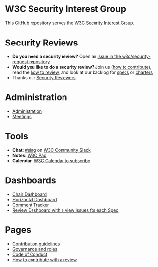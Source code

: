 # W3C Security Interest Group

This GitHub repository serves the [W3C Security Interest Group](https://www.w3.org/groups/ig/security/). 

# Security Reviews

* **Do you need a security review?** Open an [issue in the w3c/security-request repository](https://github.com/w3c/security-request/issues/new/choose)
* **Would you like to do a security review?** Join us ([how to contribute](CONTRIBUTING.md)), read the [how to review](https://github.com/w3c/securityig/blob/main/administration/how-to-review.md), and look at our backlog for [specs](https://github.com/w3c/security-request/issues) or [charters](https://github.com/w3c/strategy/issues?q=is%3Aissue+is%3Aopen+label%3A%22Horizontal+review+requested%22++-label%3A%22Security+review+completed%22+-label%3ACouncil)
* Thanks our [Security Reviewers](https://www.w3.org/PM/horizontal/leaderboard.html?repo=Security)
  
# Administration

* [Administration](https://github.com/w3c/securityig/tree/main/administration)
* [Meetings](https://github.com/w3c/securityig/tree/main/meetings)

# Tools
* **Chat**: [#sing](https://w3ccommunity.slack.com/archives/C083DKWSAJX) on [W3C Community Slack](https://www.w3.org/wiki/Slack)
* **Notes**: [W3C Pad](https://pad.w3.org)
* **Calendar**: [W3C Calendar to subscribe](https://www.w3.org/groups/ig/security/calendar/)
  
# Dashboards 
* [Chair Dashboard](https://www.w3.org/PM/Groups/chairboard.html?gid=ig/security)
* [Horizontal Dashboard](https://www.w3.org/PM/horizontal/board.html?name=Security)
* [Comment Tracker](https://www.w3.org/PM/horizontal/?repo=w3c/security-review)
* [Review Dashboard with a view issues for each Spec](https://www.w3.org/PM/horizontal/reviews.html)

# Pages
* [Contribution guidelines](CONTRIBUTING.md)
* [Governance and roles](GOVERNANCE.md)
* [Code of Conduct](CODE_OF_CONDUCT.md)
* [How to contribute with a review](https://github.com/w3c/securityig/blob/main/administration/how-to-review.md)

<!--

**Here are some ideas to get you started:**

🙋‍♀️ A short introduction - what is your organization all about?
🌈 Contribution guidelines - how can the community get involved?
👩‍💻 Useful resources - where can the community find your docs? Is there anything else the community should know?
🍿 Fun facts - what does your team eat for breakfast?
🧙 Remember, you can do mighty things with the power of [Markdown](https://docs.github.com/github/writing-on-github/getting-started-with-writing-and-formatting-on-github/basic-writing-and-formatting-syntax)
-->
